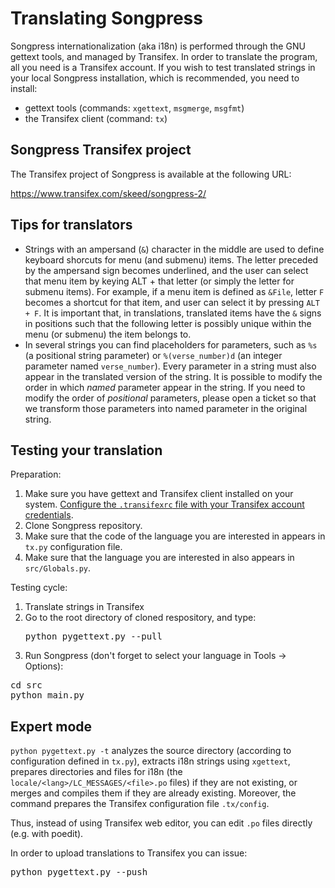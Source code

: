 Translating Songpress
=====================

Songpress internationalization (aka i18n) is performed through the GNU gettext tools, and managed by Transifex.
In order to translate the program, all you need is a Transifex account. If you wish to test  translated strings
in your local Songpress installation, which is recommended, you need to install:

- gettext tools (commands: `xgettext`, `msgmerge`, `msgfmt`)
- the Transifex client (command: `tx`)


Songpress Transifex project
---------------------------

The Transifex project of Songpress is available at the following URL:

https://www.transifex.com/skeed/songpress-2/


Tips for translators
--------------------

- Strings with an ampersand (`&`) character in the middle are used to define keyboard shorcuts for menu (and submenu) items. The letter preceded by the ampersand sign becomes underlined, and the user can select that menu item by keying ALT + that letter (or simply the letter for submenu items). For example, if a menu item is defined as `&File`, letter `F` becomes a shortcut for that item, and user can select it by pressing `ALT + F`. It is important that, in translations, translated items have the `&` signs in positions such that the following letter is possibly unique within the menu (or submenu) the item belongs to.
- In several strings you can find placeholders for parameters, such as `%s` (a positional string parameter) or `%(verse_number)d` (an integer parameter named `verse_number`). Every parameter in a string must also appear in the translated version of the string. It is possible to modify the order in which _named_ parameter appear in the string. If you need to modify the order of _positional_ parameters, please open a ticket so that we transform those parameters into named parameter in the original string.


Testing your translation
------------------------

Preparation:

1. Make sure you have gettext and Transifex client installed on your system. [Configure the `.transifexrc` file with your Transifex account credentials](http://docs.transifex.com/client/config/).
2. Clone Songpress repository.
3. Make sure that the code of the language you are interested in appears in `tx.py` configuration file.
4. Make sure that the language you are interested in also appears in `src/Globals.py`.

Testing cycle:

1. Translate strings in Transifex
2. Go to the root directory of cloned respository, and type: <pre>python pygettext.py --pull</pre>
3. Run Songpress (don't forget to select your language in Tools -> Options):
<pre>
cd src
python main.py
</pre>


Expert mode
-----------

`python pygettext.py -t` analyzes the source directory (according to configuration defined in `tx.py`), extracts i18n strings using `xgettext`, prepares directories and files for i18n (the `locale/<lang>/LC_MESSAGES/<file>.po` files) if they are not existing, or merges and compiles them if they are already existing. Moreover, the command prepares the Transifex configuration file `.tx/config`.

Thus, instead of using Transifex web editor, you can edit `.po` files directly (e.g. with poedit).

In order to upload translations to Transifex you can issue:
<pre>python pygettext.py --push<pre>
